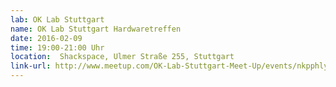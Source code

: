```yaml
---
lab: OK Lab Stuttgart
name: OK Lab Stuttgart Hardwaretreffen
date: 2016-02-09
time: 19:00-21:00 Uhr
location:  Shackspace, Ulmer Straße 255, Stuttgart
link-url: http://www.meetup.com/OK-Lab-Stuttgart-Meet-Up/events/nkpphlyvdbmb/
---
```

